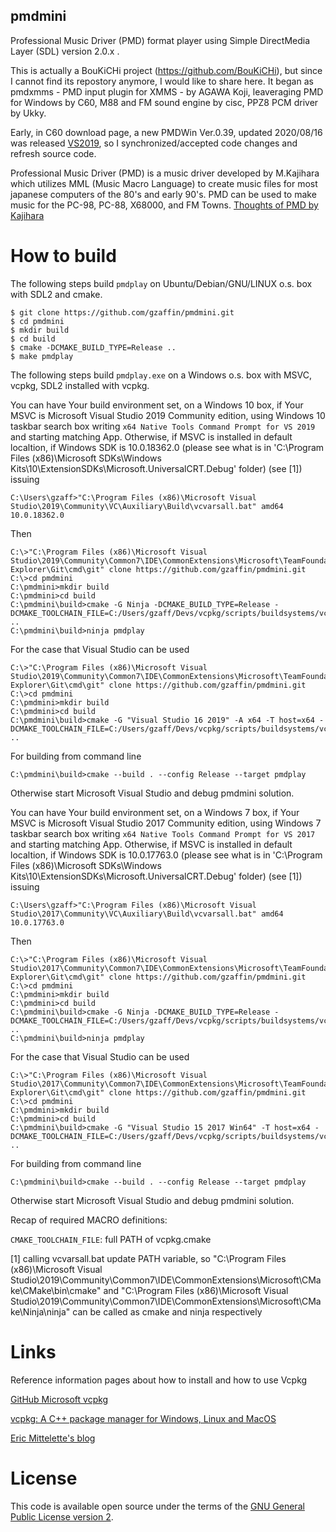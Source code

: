 ## pmdmini
Professional Music Driver (PMD) format player using Simple DirectMedia Layer (SDL) version 2.0.x .

This is actually a BouKiCHi project (https://github.com/BouKiCHi), but since I cannot find its repostory anymore, I would like to share here.
It began as pmdxmms - PMD input plugin for XMMS - by AGAWA Koji, leaveraging PMD for Windows by C60, M88 and FM sound engine by cisc, PPZ8 PCM driver by Ukky.

Early, in C60 download page, a new PMDWin Ver.0.39, updated 2020/08/16 was released [VS2019](http://c60.la.coocan.jp/download/PMDWinS039_VS2019.zip),
so I synchronized/accepted code changes and refresh source code.

Professional Music Driver (PMD) is a music driver developed by M.Kajihara which utilizes MML (Music Macro Language) to create music files for most japanese computers of the 80's and early 90's.
PMD can be used to make music for the PC-98, PC-88, X68000, and FM Towns.
[Thoughts of PMD by Kajihara](https://sites.google.com/site/kajapon/pmd)

# How to build

The following steps build `pmdplay` on Ubuntu/Debian/GNU/LINUX o.s. box with SDL2 and cmake.

```GNU/linux bash
$ git clone https://github.com/gzaffin/pmdmini.git
$ cd pmdmini
$ mkdir build
$ cd build
$ cmake -DCMAKE_BUILD_TYPE=Release ..
$ make pmdplay
```

The following steps build `pmdplay.exe` on a Windows o.s. box with MSVC, vcpkg, SDL2 installed with vcpkg.

You can have Your build environment set, on a Windows 10 box, if Your MSVC is Microsoft Visual Studio 2019 Community edition, using Windows 10 taskbar search box writing `x64 Native Tools Command Prompt for VS 2019` and starting matching App.
Otherwise, if MSVC is installed in default localtion, if Windows SDK is 10.0.18362.0 (please see what is in 'C:\Program Files (x86)\Microsoft SDKs\Windows Kits\10\ExtensionSDKs\Microsoft.UniversalCRT.Debug' folder) (see [1]) issuing

```windows command-line interface
C:\Users\gzaff>"C:\Program Files (x86)\Microsoft Visual Studio\2019\Community\VC\Auxiliary\Build\vcvarsall.bat" amd64 10.0.18362.0
```

Then

```windows command-line interface
C:\>"C:\Program Files (x86)\Microsoft Visual Studio\2019\Community\Common7\IDE\CommonExtensions\Microsoft\TeamFoundation\Team Explorer\Git\cmd\git" clone https://github.com/gzaffin/pmdmini.git
C:\>cd pmdmini
C:\pmdmini>mkdir build
C:\pmdmini>cd build
C:\pmdmini\build>cmake -G Ninja -DCMAKE_BUILD_TYPE=Release -DCMAKE_TOOLCHAIN_FILE=C:/Users/gzaff/Devs/vcpkg/scripts/buildsystems/vcpkg.cmake ..
C:\pmdmini\build>ninja pmdplay
```

For the case that Visual Studio can be used

```windows command-line interface
C:\>"C:\Program Files (x86)\Microsoft Visual Studio\2019\Community\Common7\IDE\CommonExtensions\Microsoft\TeamFoundation\Team Explorer\Git\cmd\git" clone https://github.com/gzaffin/pmdmini.git
C:\>cd pmdmini
C:\pmdmini>mkdir build
C:\pmdmini>cd build
C:\pmdmini\build>cmake -G "Visual Studio 16 2019" -A x64 -T host=x64 -DCMAKE_TOOLCHAIN_FILE=C:/Users/gzaff/Devs/vcpkg/scripts/buildsystems/vcpkg.cmake ..
```

For building from command line

```windows command-line interface
C:\pmdmini\build>cmake --build . --config Release --target pmdplay
```

Otherwise start Microsoft Visual Studio and debug pmdmini solution.

You can have Your build environment set, on a Windows 7 box, if Your MSVC is Microsoft Visual Studio 2017 Community edition, using Windows 7 taskbar search box writing `x64 Native Tools Command Prompt for VS 2017` and starting matching App.
Otherwise, if MSVC is installed in default localtion, if Windows SDK is 10.0.17763.0 (please see what is in 'C:\Program Files (x86)\Microsoft SDKs\Windows Kits\10\ExtensionSDKs\Microsoft.UniversalCRT.Debug' folder) (see [1]) issuing

```windows command-line interface
C:\Users\gzaff>"C:\Program Files (x86)\Microsoft Visual Studio\2017\Community\VC\Auxiliary\Build\vcvarsall.bat" amd64 10.0.17763.0
```

Then

```windows command-line interface
C:\>"C:\Program Files (x86)\Microsoft Visual Studio\2017\Community\Common7\IDE\CommonExtensions\Microsoft\TeamFoundation\Team Explorer\Git\cmd\git" clone https://github.com/gzaffin/pmdmini.git
C:\>cd pmdmini
C:\pmdmini>mkdir build
C:\pmdmini>cd build
C:\pmdmini\build>cmake -G Ninja -DCMAKE_BUILD_TYPE=Release -DCMAKE_TOOLCHAIN_FILE=C:/Users/gzaff/Devs/vcpkg/scripts/buildsystems/vcpkg.cmake ..
C:\pmdmini\build>ninja pmdplay
```

For the case that Visual Studio can be used

```windows command-line interface
C:\>"C:\Program Files (x86)\Microsoft Visual Studio\2017\Community\Common7\IDE\CommonExtensions\Microsoft\TeamFoundation\Team Explorer\Git\cmd\git" clone https://github.com/gzaffin/pmdmini.git
C:\>cd pmdmini
C:\pmdmini>mkdir build
C:\pmdmini>cd build
C:\pmdmini\build>cmake -G "Visual Studio 15 2017 Win64" -T host=x64 -DCMAKE_TOOLCHAIN_FILE=C:/Users/gzaff/Devs/vcpkg/scripts/buildsystems/vcpkg.cmake ..
```

For building from command line

```windows command-line interface
C:\pmdmini\build>cmake --build . --config Release --target pmdplay
```

Otherwise start Microsoft Visual Studio and debug pmdmini solution.

Recap of required MACRO definitions:

`CMAKE_TOOLCHAIN_FILE`: full PATH of vcpkg.cmake

[1]
calling vcvarsall.bat update PATH variable, so "C:\Program Files (x86)\Microsoft Visual Studio\2019\Community\Common7\IDE\CommonExtensions\Microsoft\CMake\CMake\bin\cmake" and "C:\Program Files (x86)\Microsoft Visual Studio\2019\Community\Common7\IDE\CommonExtensions\Microsoft\CMake\Ninja\ninja" can be called as cmake and ninja respectively

# Links
Reference information pages about how to install and how to use Vcpkg

[GitHub Microsoft vcpkg](https://github.com/Microsoft/vcpkg)

[vcpkg: A C++ package manager for Windows, Linux and MacOS](https://docs.microsoft.com/en-us/cpp/build/vcpkg?view=vs-2019)

[Eric Mittelette's blog](https://devblogs.microsoft.com/cppblog/vcpkg-a-tool-to-acquire-and-build-c-open-source-libraries-on-windows/)

# License

This code is available open source under the terms of the [GNU General Public License version 2](https://opensource.org/licenses/GPL-2.0).
